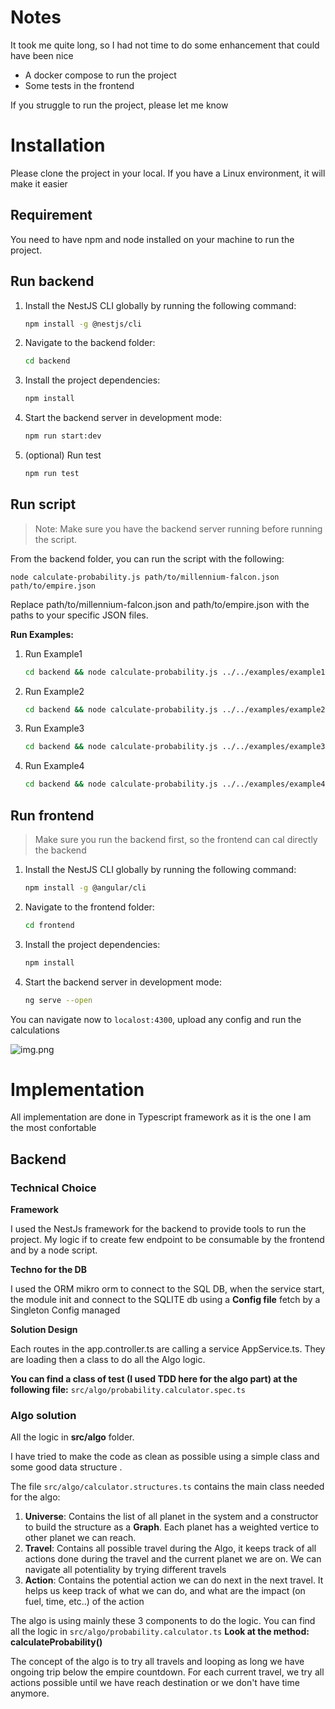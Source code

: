 # Notes

It took me quite long, so I had not time to do some enhancement that could have been nice
- A docker compose to run the project
- Some tests in the frontend

If you struggle to run the project, please let me know

# Installation

Please clone the project in your local. If you have a Linux environment, it will make it easier

## Requirement

You need to have npm and node installed on your machine to run the project.

## Run backend

1. Install the NestJS CLI globally by running the following command:

   ```bash
   npm install -g @nestjs/cli

2. Navigate to the backend folder:
    
    ```bash
    cd backend

3. Install the project dependencies:
    
    ```bash
    npm install


4. Start the backend server in development mode:
    ```bash
    npm run start:dev

5. (optional) Run test
    ```bash
    npm run test

## Run script

> Note: Make sure you have the backend server running before running the script.

From the backend folder, you can run the script with the following:

```
node calculate-probability.js path/to/millennium-falcon.json path/to/empire.json
```

Replace path/to/millennium-falcon.json and path/to/empire.json with the paths to your specific JSON files.

**Run Examples:**

1. Run Example1
    ```bash
   cd backend && node calculate-probability.js ../../examples/example1/millennium-falcon.json ../../examples/example1/empire.json

2. Run Example2
    ```bash
   cd backend && node calculate-probability.js ../../examples/example2/millennium-falcon.json ../../examples/example2/empire.json

3. Run Example3
    ```bash
   cd backend && node calculate-probability.js ../../examples/example3/millennium-falcon.json ../../examples/example3/empire.json

4. Run Example4
    ```bash
   cd backend && node calculate-probability.js ../../examples/example4/millennium-falcon.json ../../examples/example4/empire.json

## Run frontend

> Make sure you run the backend first, so the frontend can cal directly the backend

1. Install the NestJS CLI globally by running the following command:

   ```bash
   npm install -g @angular/cli

2. Navigate to the frontend folder:

    ```bash
    cd frontend

3. Install the project dependencies:

    ```bash
    npm install


4. Start the backend server in development mode:
    ```bash
    ng serve --open

You can navigate now to `localost:4300`, upload any config and run the calculations

![img.png](img.png)

# Implementation

All implementation are done in Typescript framework as it is the one I am the most confortable

## Backend

### Technical Choice

**Framework**

I used the NestJs framework for the backend to provide tools to run the project. 
My logic if to create few endpoint to be consumable by the frontend and by a node script.

**Techno for the DB**

I used the ORM mikro orm to connect to the SQL DB, when the service start, the module init and connect to the SQLITE db using a **Config file** fetch by a 
Singleton Config managed

**Solution Design**

Each routes in the app.controller.ts are calling a service AppService.ts. They are loading then a class to do all the Algo logic.

**You can find a class of test (I used TDD here for the algo part) at the following file:** `src/algo/probability.calculator.spec.ts`

### Algo solution

All the logic in **src/algo** folder.

I have tried to make the code as clean as possible using a simple class and some good data structure .

The file `src/algo/calculator.structures.ts` contains the main class needed for the algo:
1. **Universe**: Contains the list of all planet in the system and a constructor to build the structure as a **Graph**. Each planet has a weighted vertice 
   to other planet we can reach.
2. **Travel**: Contains all possible travel during the Algo, it keeps track of all actions done during the travel and the current planet we are on. We can 
   navigate all potentiality by trying different travels
3. **Action**: Contains the potential action we can do next in the next travel. It helps us keep track of what we can do, and what are the impact (on 
   fuel, time, etc..) of the action

The algo is using mainly these 3 components to do the logic. You can find all the logic in `src/algo/probability.calculator.ts`
**Look at the method: calculateProbability()**

The concept of the algo is to try all travels and looping as long we have ongoing trip below the empire countdown. For each current travel, we try all 
actions possible until we have reach destination or we don't have time anymore.



